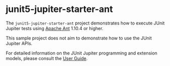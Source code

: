 # junit5-jupiter-starter-ant

The `junit5-jupiter-starter-ant` project demonstrates how to execute JUnit Jupiter
tests using [Apache Ant](https://ant.apache.org/) 1.10.4 or higher.

This sample project does not aim to demonstrate how to use the JUnit Jupiter APIs.

For detailed  information on the JUnit Jupiter programming and extension models,
please consult the [User Guide](http://junit.org/junit5/docs/current/user-guide/).
